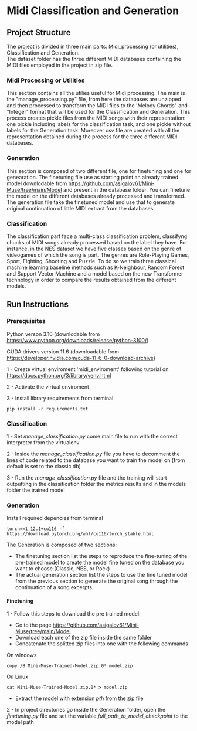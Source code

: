 # Midi Classification and Generation 

## Project Structure
The project is divided in three main parts: Midi_processing (or utilities), Classification and Generation.   
The dataset folder has the three different MIDI databases containing the MIDI files employed in the project in zip file. 

### Midi Processing or Utilities
This section contains all the utilies useful for Midi processing. The main is the "manage_processing.py" file, from here the databases are unzipped and then processed to transform the MIDI files to the 'Melody Chords" and "Integer" format that will be used for the Classification and Generation. This process creates pickle files from the MIDI songs with their representation: one pickle including labels for the classification task, and one pickle without labels for the Generation task. Moreover csv file are created with all the representation obtained during the process for the three different MIDI databases.  

### Generation 
This section is composed of two different file, one for finetuning and one for genearation. The finetuning file use as starting point an already trained model downlodable from https://github.com/asigalov61/Mini-Muse/tree/main/Model and present in the database folder. You can finetune the model on the different databases already processed and transformed. The generation file take the finetuned model and use that to generate original continuation of little MIDI extract from the databases.

### Classification
The classification part face a multi-class classification problem, classifyng chunks of MIDI songs already processed based on the label they have. For instance, in the NES dataset we have five classes based on the genre of videogames of which the song is part. The genres are Role-Playing Games, Sport, Fighting, Shooting and Puzzle. To do so we train three classical machine learning baseline methods such as K-Neighbour, Random Forest and Support Vector Machine and a model based on the new Transformer technology in order to compare the results obtained from the different models. 

## Run Instructions

### Prerequisites 

Python verson 3.10 (downlodable from https://www.python.org/downloads/release/python-3100/)

CUDA drivers version 11.6 (downloadable from https://developer.nvidia.com/cuda-11-6-0-download-archive)

1 - Create virtual enviroment 'midi_enviroment' following tutorial on https://docs.python.org/3/library/venv.html

2 - Activate the virtual enviroment

3 - Install library requirements from terminal 
```console
pip install -r requirements.txt
```

### Classification 

1 - Set *manage_classification.py* come main file to run with the correct interpreter from the virtualenv

2 - Inside the *manage_classification.py* file you have to decomment the lines of code related to the database you want to train the model on (from default is set to the classic db)

3 - Run the *manage_classification.py* file and the training will start outputting in the classification folder the metrics results and in the models folder the trained model

### Generation 

Install required depencies from terminal
```console
torch==1.12.1+cu116 -f https://download.pytorch.org/whl/cu116/torch_stable.html
```

The Generation is composed of two sections: 
- The finetuning section list the steps to reproduce the fine-tuning of the pre-trained model to create the model fine tuned on the database you want to choose (Classic, NES, or Rock)
- The actual generation section list the steps to use the fine tuned model from the previous section to generate the original song through the continuation of a song excerpts 

#### Finetuning 

1 - Follow this steps to download the pre trained model: 

- Go to the page https://github.com/asigalov61/Mini-Muse/tree/main/Model 
- Download each one of the zip file inside the same folder
- Concatenate the splitted zip files into one with the following commands

On windows 
```console
copy /B Mini-Muse-Trained-Model.zip.0* model.zip
```

On Linux 
```console
cat Mini-Muse-Trained-Model.zip.0* > model.zip
```

- Extract the model with extension *pth* from the zip file

2 - In project directories go inside the Generation folder, open the *finetuning.py* file and set the variable *full_path_to_model_checkpoint* to the model path


